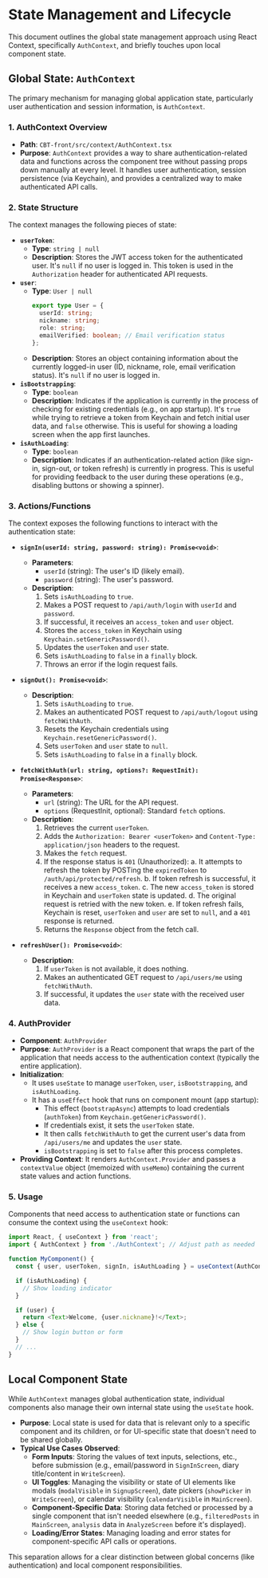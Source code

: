 # State Management and Lifecycle

This document outlines the global state management approach using React Context, specifically `AuthContext`, and briefly touches upon local component state.

## Global State: `AuthContext`

The primary mechanism for managing global application state, particularly user authentication and session information, is `AuthContext`.

### 1. AuthContext Overview

-   **Path**: `CBT-front/src/context/AuthContext.tsx`
-   **Purpose**: `AuthContext` provides a way to share authentication-related data and functions across the component tree without passing props down manually at every level. It handles user authentication, session persistence (via Keychain), and provides a centralized way to make authenticated API calls.

### 2. State Structure

The context manages the following pieces of state:

-   **`userToken`**:
    -   **Type**: `string | null`
    -   **Description**: Stores the JWT access token for the authenticated user. It's `null` if no user is logged in. This token is used in the `Authorization` header for authenticated API requests.
-   **`user`**:
    -   **Type**: `User | null`
        ```typescript
        export type User = {
          userId: string;
          nickname: string;
          role: string;
          emailVerified: boolean; // Email verification status
        };
        ```
    -   **Description**: Stores an object containing information about the currently logged-in user (ID, nickname, role, email verification status). It's `null` if no user is logged in.
-   **`isBootstrapping`**:
    -   **Type**: `boolean`
    -   **Description**: Indicates if the application is currently in the process of checking for existing credentials (e.g., on app startup). It's `true` while trying to retrieve a token from Keychain and fetch initial user data, and `false` otherwise. This is useful for showing a loading screen when the app first launches.
-   **`isAuthLoading`**:
    -   **Type**: `boolean`
    -   **Description**: Indicates if an authentication-related action (like sign-in, sign-out, or token refresh) is currently in progress. This is useful for providing feedback to the user during these operations (e.g., disabling buttons or showing a spinner).

### 3. Actions/Functions

The context exposes the following functions to interact with the authentication state:

-   **`signIn(userId: string, password: string): Promise<void>`**:
    -   **Parameters**:
        -   `userId` (string): The user's ID (likely email).
        -   `password` (string): The user's password.
    -   **Description**:
        1.  Sets `isAuthLoading` to `true`.
        2.  Makes a POST request to `/api/auth/login` with `userId` and `password`.
        3.  If successful, it receives an `access_token` and `user` object.
        4.  Stores the `access_token` in Keychain using `Keychain.setGenericPassword()`.
        5.  Updates the `userToken` and `user` state.
        6.  Sets `isAuthLoading` to `false` in a `finally` block.
        7.  Throws an error if the login request fails.

-   **`signOut(): Promise<void>`**:
    -   **Description**:
        1.  Sets `isAuthLoading` to `true`.
        2.  Makes an authenticated POST request to `/api/auth/logout` using `fetchWithAuth`.
        3.  Resets the Keychain credentials using `Keychain.resetGenericPassword()`.
        4.  Sets `userToken` and `user` state to `null`.
        5.  Sets `isAuthLoading` to `false` in a `finally` block.

-   **`fetchWithAuth(url: string, options?: RequestInit): Promise<Response>`**:
    -   **Parameters**:
        -   `url` (string): The URL for the API request.
        -   `options` (RequestInit, optional): Standard `fetch` options.
    -   **Description**:
        1.  Retrieves the current `userToken`.
        2.  Adds the `Authorization: Bearer <userToken>` and `Content-Type: application/json` headers to the request.
        3.  Makes the `fetch` request.
        4.  If the response status is `401` (Unauthorized):
            a.  It attempts to refresh the token by POSTing the `expiredToken` to `/auth/api/protected/refresh`.
            b.  If token refresh is successful, it receives a new `access_token`.
            c.  The new `access_token` is stored in Keychain and `userToken` state is updated.
            d.  The original request is retried with the new token.
            e.  If token refresh fails, Keychain is reset, `userToken` and `user` are set to `null`, and a `401` response is returned.
        5.  Returns the `Response` object from the fetch call.

-   **`refreshUser(): Promise<void>`**:
    -   **Description**:
        1.  If `userToken` is not available, it does nothing.
        2.  Makes an authenticated GET request to `/api/users/me` using `fetchWithAuth`.
        3.  If successful, it updates the `user` state with the received user data.

### 4. AuthProvider

-   **Component**: `AuthProvider`
-   **Purpose**: `AuthProvider` is a React component that wraps the part of the application that needs access to the authentication context (typically the entire application).
-   **Initialization**:
    -   It uses `useState` to manage `userToken`, `user`, `isBootstrapping`, and `isAuthLoading`.
    -   It has a `useEffect` hook that runs on component mount (app startup):
        -   This effect (`bootstrapAsync`) attempts to load credentials (`authToken`) from `Keychain.getGenericPassword()`.
        -   If credentials exist, it sets the `userToken` state.
        -   It then calls `fetchWithAuth` to get the current user's data from `/api/users/me` and updates the `user` state.
        -   `isBootstrapping` is set to `false` after this process completes.
-   **Providing Context**: It renders `AuthContext.Provider` and passes a `contextValue` object (memoized with `useMemo`) containing the current state values and action functions.

### 5. Usage

Components that need access to authentication state or functions can consume the context using the `useContext` hook:

```typescript
import React, { useContext } from 'react';
import { AuthContext } from './AuthContext'; // Adjust path as needed

function MyComponent() {
  const { user, userToken, signIn, isAuthLoading } = useContext(AuthContext);

  if (isAuthLoading) {
    // Show loading indicator
  }

  if (user) {
    return <Text>Welcome, {user.nickname}!</Text>;
  } else {
    // Show login button or form
  }
  // ...
}
```

## Local Component State

While `AuthContext` manages global authentication state, individual components also manage their own internal state using the `useState` hook.

-   **Purpose**: Local state is used for data that is relevant only to a specific component and its children, or for UI-specific state that doesn't need to be shared globally.
-   **Typical Use Cases Observed**:
    -   **Form Inputs**: Storing the values of text inputs, selections, etc., before submission (e.g., email/password in `SignInScreen`, diary title/content in `WriteScreen`).
    -   **UI Toggles**: Managing the visibility or state of UI elements like modals (`modalVisible` in `SignupScreen`), date pickers (`showPicker` in `WriteScreen`), or calendar visibility (`calendarVisible` in `MainScreen`).
    -   **Component-Specific Data**: Storing data fetched or processed by a single component that isn't needed elsewhere (e.g., `filteredPosts` in `MainScreen`, `analysis` data in `AnalyzeScreen` before it's displayed).
    -   **Loading/Error States**: Managing loading and error states for component-specific API calls or operations.

This separation allows for a clear distinction between global concerns (like authentication) and local component responsibilities.

